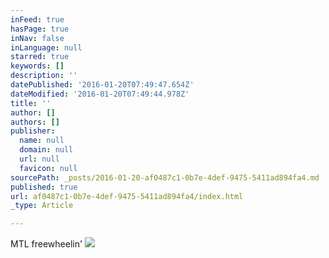 ```yaml
---
inFeed: true
hasPage: true
inNav: false
inLanguage: null
starred: true
keywords: []
description: ''
datePublished: '2016-01-20T07:49:47.654Z'
dateModified: '2016-01-20T07:49:44.978Z'
title: ''
author: []
authors: []
publisher:
  name: null
  domain: null
  url: null
  favicon: null
sourcePath: _posts/2016-01-20-af0487c1-0b7e-4def-9475-5411ad894fa4.md
published: true
url: af0487c1-0b7e-4def-9475-5411ad894fa4/index.html
_type: Article

---
```

MTL freewheelin'
![](https://the-grid-user-content.s3-us-west-2.amazonaws.com/2f9c5600-88f6-454a-a9a6-2ba2fae3cbe5.jpg)
